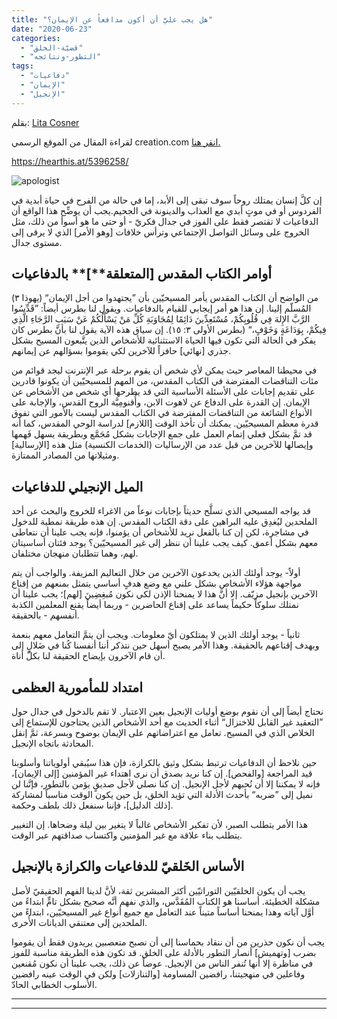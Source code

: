 ```yaml
---
title: "هل يجب عليَّ أن أكون مدافعاً عن الإيمان؟"
date: "2020-06-23"
categories: 
  - "قضيّة-الخلق"
  - "التطور-ونتائجه"
tags: 
  - "دفاعيات"
  - "الإيمان"
  - "الإنجيل"
---
```


بقلم: [Lita Cosner](https://creation.com/lita-cosner)

لقراءة المقال من الموقع الرسمي creation.com [انقر هنا.](https://creation.com/me-apologist-ar)

https://hearthis.at/5396258/

![apologist](images/apologist.jpg)

إن كلَّ إنسان يمتلك روحاً سوف تبقى إلى الأبد، إما في حالة من الفرح في حياة أبدية في الفردوس أو في موتٍ أبدي مع العذاب والدينونة في الجحيم.يجب أن يوضِّح هذا الواقع أن الدفاعيات لا تقتصر فقط على الفوز في جدال فكريّ - أو حتى ما هو أسوأ من ذلك، مثل الخروج على وسائل التواصل الإجتماعي وترأس خلافات \[وهو الأمر\] الذي لا يرقى إلى مستوى جدال.

## أوامر الكتاب المقدس \[المتعلقة**\]** بالدفاعيات

من الواضح أن الكتاب المقدس يأمر المسيحيّين بأن ”يجتهدوا من أجل الإيمان“ (يهوذا ٣) المُسلّم إلينا. إن هذا هو أمر إيجابي للقيام بالدفاعيات. ويقول لنا بطرس أيضاً: ”قَدِّسُوا الرَّبَّ الإِلهَ فِي قُلُوبِكُمْ، مُسْتَعِدِّينَ دَائِمًا لِمُجَاوَبَةِ كُلِّ مَنْ يَسْأَلُكُمْ عَنْ سَبَبِ الرَّجَاءِ الَّذِي فِيكُمْ، بِوَدَاعَةٍ وَخَوْفٍ،“ (بطرس الأولى ٣: ١٥). إن سياق هذه الآية يقول لنا بأنَّ بطرس كان يفكر في الحالة التي تكون فيها الحياة الاستثنائية للأشخاص الذين يتَّبعون المسيح بشكل جذري \[نهائي\] حافزاً للآخرين لكي يقوموا بسؤالهم عن إيمانهم. 

في محيطنا المعاصر حيث يمكن لأي شخص أن يقوم برحلة عبر الإنترنت ليجد قوائم من مئات التناقضات المفترضة في الكتاب المقدس، من المهم للمسيحيّين أن يكونوا قادرين على تقديم إجابات على الأسئلة الأساسية التي قد يطرحها أي شخص من الأشخاص عن الإيمان. إن القدرة على الدفاع عن لاهوت الابن، وأُقنومِيَّة الروح القدس، والإجابة على الأنواع الشائعة من التناقضات المفترضة في الكتاب المقدس ليست بالأمور التي تفوق قدرة معظم المسيحيّين. يمكنك أن تأخذ الوقت \[اللازم\] لدراسة الوحي المقدس، كما أنه قد تمَّ بشكل فعلي إتمام العمل على جمع الإجابات بشكل مُجَمَّع وبطريقة يسهل فَهمها وإيصالها للآخرين من قبل عدد من الإرساليات (الخدمات الكنسية) مثل هذه \[الإرسالية\] ومثيلاتها من المصادر الممتازة.

## الميل الإنجيلي للدفاعيات

قد يواجه المسيحي الذي تسلَّح حديثاً بإجابات نوعاً من الاغراء للخروج والبحث عن أحد الملحدين ليُغدِق عليه البراهين على دقة الكتاب المقدس. إن هذه طريقة نمطية للدخول في مشاجرة، لكن إن كنا بالفعل نريد للأشخاص أن يؤمنوا، فإنه يجب علينا أن نتعاطى معهم بشكل أعمق. كيف يجب علينا أن ننظر إلى غير المسيحيّين؟ يوجد فئتان أساسيتان لهم، وهما تتطلبان منهجان مختلفان.

أولاً- يوجد أولئك الذين يخدعون الآخرين من خلال التعاليم المزيفة. والواجب أن يتم مواجهة هؤلاء الأشخاص بشكل علني مع وضع هدفٍ أساسي يتمثل بمنعهم من إقناع الآخرين بإنجيل مزيّف. إلا أنَّ هذا لا يمنحنا الإذن لكي نكون مُبغِضِينَ \[لهم\]؛ يجب علينا أن نمتلك سلوكاً حكيماً يساعد على إقناع الحاضرين - وربما أيضاً يقنع المعلمين الكذبة أنفسهم - بالحقيقة.

ثانياً - يوجد أولئك الذين لا يمتلكون أيّ معلومات. ويجب أن يتمَّ التعامل معهم بنعمة وبهدف إقناعهم بالحقيقة. وهذا الأمر يصبح أسهل حين نتذكر أننا أنفسنا كُنا في ضَلالٍ إلى أن قام الآخرون بإيضاح الحقيقة لنا بكلّ أناة.

## امتداد للمأمورية العظمى

نحتاج أيضاً إلى أن نقوم بوضع أوليات الإنجيل بعين الاعتبار. لا تقم بالدخول في جدال حول ”التعقيد غير القابل للاختزال“ أثناء الحديث مع أحد الأشخاص الذين يحتاجون للإستماع إلى الخلاص الذي في المسيح. تعامل مع اعتراضاتهم على الإيمان بوضوح وبسرعة، ثمَّ إنقل المحادثة باتجاه الإنجيل.

حين نلاحظ أن الدفاعيات ترتبط بشكل وثيق بالكرازة، فإن هذا سيُبقي أولوياتنا وأسلوبنا قيد المراجعة \[والفحص\]. إن كنا نريد بصدق أن نرى اهتداء غير المؤمنين \[إلى الإيمان\]، فإنه لا يمكننا إلا أن نُحبهم لأجل الإنجيل. إن كنا نصلي لأجل صديقٍ يؤمن بالتطور، فإنَّنا لن نميل إلى ”ضربه“ بأحدث الأدلة التي تؤيد الخلق، بل حين يكون الوقت مناسباً لمشاركة \[ذلك الدليل\]، فإننا سنفعل ذلك بلطف وحكمة.

هذا الأمر يتطلب الصبر، لأن تفكير الأشخاص غالباً لا يتغير بين ليلة وضحاها. إن التغيير يتطلب بناء علاقة مع غير المؤمنين واكتساب صداقتهم عبر الوقت.

## الأساس الخَلقيّ للدفاعيات والكرازة بالإنجيل

يجب أن يكون الخلقيّين التوراتيّين أكثر المبشرين ثقة، لأنَّ لدينا الفهم الحقيقيّ لأصل مشكلة الخطيئة. أساسنا هو الكتاب المُقَدَّس، والذي نفهم أنَّه صحيح بشكل تامٍّ ابتداءً من أوَّل آياته وهذا يمنحنا أساساً متيناً عند التعامل مع جميع أنواع غير المسيحيّين، ابتداءً من الملحدين إلى معتنقي الديانات الأُخرى.

يجب أن نكون حذرين من أن ننقاد بحماسنا إلى أن نصبح متعصبين يريدون فقط أن يقوموا بضرب \[وتهميش\] أنصار التطور بالأدلة على الخلق. قد تكون هذه الطريقة مناسبة للفوز في مناظرة إلا أنها تُنفر الناس من الإنجيل. عوضاً عن ذلك، يجب علينا أن نكون مُقنعين وفاعلين في منهجيتنا، رافضين المساومة \[والتنازلات\] ولكن في الوقت عينه رافضين الأسلوب الخطابي الحادّ.

* * *

* * *
